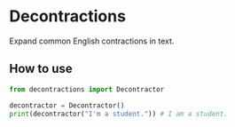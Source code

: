 # Decontractions

Expand common English contractions in text.

## How to use

```python
from decontractions import Decontractor

decontractor = Decontractor()
print(decontractor("I'm a student.")) # I am a student.
```
